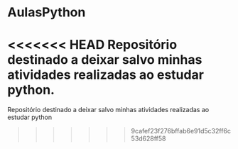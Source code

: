 # AulasPython
<<<<<<< HEAD
 Repositório destinado a deixar salvo minhas atividades realizadas ao estudar python.
=======
 Repositório destinado a deixar salvo minhas atividades realizadas ao estudar python
>>>>>>> 9cafef23f276bffab6e91d5c32ff6c53d628ff58
